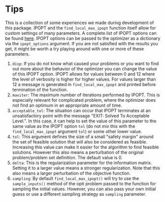 # Tips
This is a collection of some experiences we made during development of this package. IPOPT and the <code>find_local_max_ipopt</code> function itself allow for custom settings of many parameters. A complete list of IPOPT options can be found [here](https://coin-or.github.io/Ipopt/OPTIONS.html). IPOPT options can be passed to the optimizer as a dictionary via the <code>ipopt_options</code> argument. If you are not satisfied with the results you get, it might be worth a try playing around with one or more of these parameters.

1. <code>disp</code>: If you do not know what caused your problems or you want to find out more about the behavior of the optimizer you can change the value of this IPOPT option. IPOPT allows for values between 0 and 12 where the level of verbosity is higher for higher values. For values larger than 12 a message is generated in <code>find_local_max_ipopt</code> and printed before termination of the function.
2. <code>maxiter</code>: The maximum number of iterations performed by IPOPT. This is especially relevant for complicated problem, where the optimizer does not find an optimum in an appropriate amount of time.
3. <code>acceptable_tol</code>: The situation can occur that IPOPT terminates at an unsatisfactory point with the message "EXIT: Solved To Acceptable Level.". In this case, it can help to set the value of this parameter to the same value as the IPOPT option <code>tol</code> (do not mix this with the <code>find_local_max_ipopt</code> argument <code>tol</code>) or some other lower value.
4. <code>tol</code>: This argument defines the size of a small "safety margin" around the set of feasible solution that will also be considered as feasible. Increasing this value can make it easier for the algorithm to find feasible solutions. However this also means a perturbation of the original problem/problem set definition. The default value is 0.
5. <code>delta</code>: This is the regularization parameter for the information matrix. Setting it to a larger value means a stronger regularization. Note that this also means a larger perturbation of the objective function.
6. <code>sampling</code>: By default <code>find_local_max_ipopt()</code> will try to use the <code>sample_inputs()</code> method of the opti problem passed to the function for sampling the initial values. However, you can also pass your own initial guess or use a different sampling strategy as <code>sampling</code> parameter.